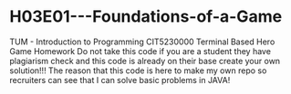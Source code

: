 # H03E01---Foundations-of-a-Game
TUM - Introduction to Programming CIT5230000
Terminal Based Hero Game Homework 
Do not take this code if you are a student they have plagiarism check and this code is already on their base create your own solution!!!
The reason that this code is here to make my own repo so recruiters can see that I can solve basic problems in JAVA!
